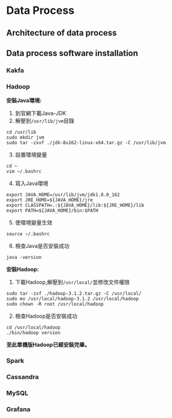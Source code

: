 # Data Process
## Architecture of data process
## Data process software installation
### Kakfa
### Hadoop
**安裝Java環境:**
1. 到官網下載Java-JDK
2. 解壓到`/usr/lib/jvm`目錄
```shell script
cd /usr/lib
sudo mkdir jvm
sudo tar -zxvf ./jdk-8u162-linux-x64.tar.gz -C /usr/lib/jvm
```
3. 設置環境變量
```shell script
cd ~
vim ~/.bashrc
```
4. 寫入Java環境
```
export JAVA_HOME=/usr/lib/jvm/jdk1.8.0_162
export JRE_HOME=${JAVA_HOME}/jre
export CLASSPATH=.:${JAVA_HOME}/lib:${JRE_HOME}/lib
export PATH=${JAVA_HOME}/bin:$PATH
```
5. 使環境變量生效
```shell script
source ~/.bashrc
```
6. 檢查Java是否安裝成功
```shell script
java -version
```
**安裝Hadoop:**
1. 下載Hadoop,解壓到`/usr/local/`並修改文件權限
```shell script
sudo tar -zxf ./hadoop-3.1.2.tar.gz -C /usr/local/
sudo mv /usr/local/hadoop-3.1.2 /usr/local/hadoop
sudo chown -R root /usr/local/hadoop
```
2. 檢查Hadoop是否安裝成功
```shell script
cd /usr/local/hadoop
./bin/hadoop version
```
**至此單機版Hadoop已經安裝完畢。**



### Spark
### Cassandra
### MySQL
### Grafana
